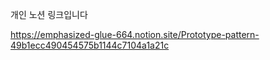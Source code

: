개인 노션 링크입니다

https://emphasized-glue-664.notion.site/Prototype-pattern-49b1ecc490454575b1144c7104a1a21c